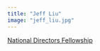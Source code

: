 ```yaml
---
title: "Jeff Liu"
image: "jeff_liu.jpg"
---
```


[National Directors Fellowship](/programs/national-directors-fellowship)